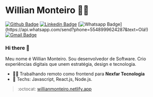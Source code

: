 

<!--
**willianmonteiro/willianmonteiro** is a ✨ _special_ ✨ repository because its `README.md` (this file) appears on your GitHub profile.
- :books: Estudando sobre TDD e Design Patterns
-->

# Willian Monteiro :man_technologist:

[![Github Badge](https://img.shields.io/badge/-Github-000?style=flat-square&logo=Github&logoColor=white&link=https://github.com/willianmonteiro)](https://github.com/willianmonteiro)
[![Linkedin Badge](https://img.shields.io/badge/-LinkedIn-blue?style=flat-square&logo=Linkedin&logoColor=white&link=https://www.linkedin.com/in/willianmntro/)](https://www.linkedin.com/in/willianmntro/)
[![Whatsapp Badge](https://img.shields.io/badge/-Whatsapp-4CA143?style=flat-square&labelColor=4CA143&logo=whatsapp&logoColor=white&link=https://api.whatsapp.com/send?phone=5548999624287&text=Olá!)](https://api.whatsapp.com/send?phone=5548999624287&text=Olá!)
[![Gmail Badge](https://img.shields.io/badge/-Gmail-c14438?style=flat-square&logo=Gmail&logoColor=white&link=mailto:willianmntro@gmail.com)](mailto:willianmntro@gmail.com)

### Hi there 👋

Meu nome é Willian Monteiro. Sou desenvolvedor de Software. Crio experiências digitais que unem estratégia, design e tecnologia.

- :man_technologist: Trabalhando remoto como frontend para **Nexfar Tecnologia**
- :rocket: Techs: Javascript, React.js, Node.js.

> :octocat: [willianmonteiro.netlify.app](https://willianmonteiro.netlify.app/)
